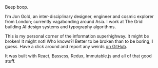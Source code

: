 Beep boop.

I’m Jon Gold, an inter-disciplinary designer, engineer and cosmic explorer from
London; currently vagabonding around Asia. I work at The Grid building AI design
systems and typography algorithms.

This is my personal corner of the information superhighway. It might be broken!
It might not! Who knows?! Better to be broken than to be boring, I guess. Have a
click around and report any weirds [on
GitHub](https://github.com/jongold/goldOS/issues).

It was built with React, Basscss, Redux, Immutable.js and all of that good
stuff.
